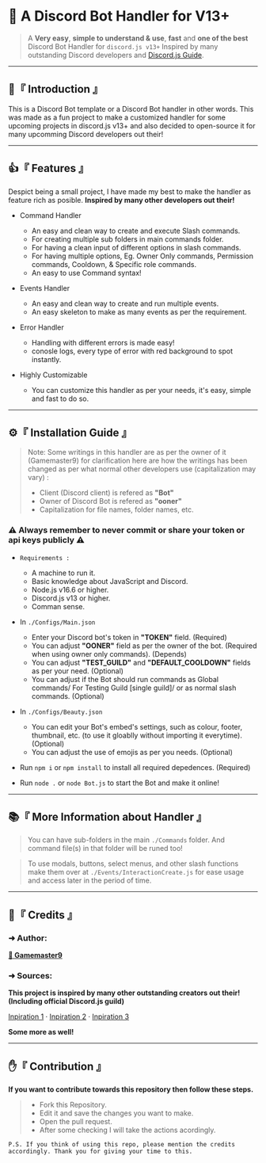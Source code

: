 #  🤖 A Discord Bot Handler for V13+

> A **Very easy**, **simple to understand & use**, **fast** and **one of the best** Discord Bot Handler for `discord.js v13+` Inspired by many outstanding Discord developers and [Discord.js Guide](https://discordjs.guide/#before-you-begin).

---

## 👋『 Introduction 』

This is a Discord Bot template or a Discord Bot handler in other words. This was made as a fun project to make a customized handler for some upcoming projects in discord.js v13+ and also decided to open-source it for many upcomming Discord developers out their!

---

## 👍『 Features 』

Despict being a small project, I have made my best to make the handler as feature rich as posible. **Inspired by many other developers out their!**

- Command Handler
    - An easy and clean way to create and execute Slash commands.
    - For creating multiple sub folders in main commands folder.
    - For having a clean input of different options in slash commands. 
    - For having multiple options, Eg. Owner Only commands, Permission commands, Cooldown, & Specific role commands.
    - An easy to use Command syntax!

- Events Handler
    - An easy and clean way to create and run multiple events.
    - An easy skeleton to make as many events as per the requirement.

- Error Handler
    - Handling with different errors is made easy!
    - conosle logs, every type of error with red background to spot instantly.

- Highly Customizable
    - You can customize this handler as per your needs, it's easy, simple and fast to do so.

---

## ⚙️『 Installation Guide 』

> Note: Some writings in this handler are as per the owner of it (Gamemaster9) for clarification here are how the writings has been changed as per what normal other developers use (capitalization may vary) :
> - Client (Discord client) is refered as **"Bot"**
> - Owner of Discord Bot is refered as **"ooner"**
> - Capitalization for file names, folder names, etc.

### **⚠️ Always remember to never commit or share your token or api keys publicly ⚠️**

- `Requirements :`
    - A machine to run it.
    - Basic knowledge about JavaScript and Discord.
    - Node.js v16.6 or higher.
    - Discord.js v13 or higher.
    - Comman sense.

- In `./Configs/Main.json` 
    - Enter your Discord bot's token in **"TOKEN"** field. (Required)
    - You can adjust **"OONER"** field as per the owner of the bot. (Required when using owner only commands). (Depends)
    - You can adjust **"TEST_GUILD"** and **"DEFAULT_COOLDOWN"** fields as per your need. (Optional)
    - You can adjust if the Bot should run commands as Global commands/ For Testing Guild [single guild]/ or as normal slash commands. (Optional)

- In `./Configs/Beauty.json`
    - You can edit your Bot's embed's settings, such as colour, footer, thumbnail, etc. (to use it gloablly without importing it everytime). (Optional)
    - You can adjust the use of emojis as per you needs. (Optional)

- Run `npm i` or `npm install` to install all required depedences. (Required)

- Run `node .` or `node Bot.js` to start the Bot and make it online!

---

## 📚『 More Information about Handler 』

> You can have sub-folders in the main `./Commands` folder. And command file(s) in that folder will be runed too!

> To use modals, buttons, select menus, and other slash functions make them over at `./Events/InteractionCreate.js` for ease usage and access later in the period of time.

---

## 📜『 Credits 』

### ➜ Author:

[**👤 Gamemaster9**](https://github.com/GujuG9)

### ➜ Sources:

**This project is inspired by many other outstanding creators out their! (Including official Discord.js guild)**

[Inpiration 1](https://github.com/Tomato6966) · 
[Inpiration 2](https://github.com/LukeIsHereToDevelop) · 
[Inpiration 3](https://discordjs.guide/)

**Some more as well!**

---

## ✋『 Contribution 』

**If you want to contribute towards this repository then follow these steps.**

> - Fork this Repository.
> - Edit it and save the changes you want to make.
> - Open the pull request.
> - After some checking I will take the actions acordingly.

```fix 
P.S. If you think of using this repo, please mention the credits accordingly. Thank you for giving your time to this.
```
